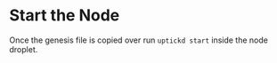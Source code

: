 # Start the Node

Once the genesis file is copied over run `uptickd start` inside the node droplet.
